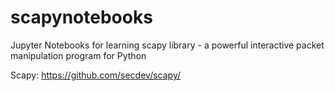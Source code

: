 # scapynotebooks
Jupyter Notebooks for learning scapy library - a powerful interactive packet manipulation program for Python

Scapy: https://github.com/secdev/scapy/
